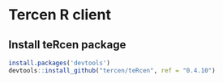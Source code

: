 # Tercen R client

## Install teRcen package

```R
install.packages('devtools')
devtools::install_github("tercen/teRcen", ref = "0.4.10")
```